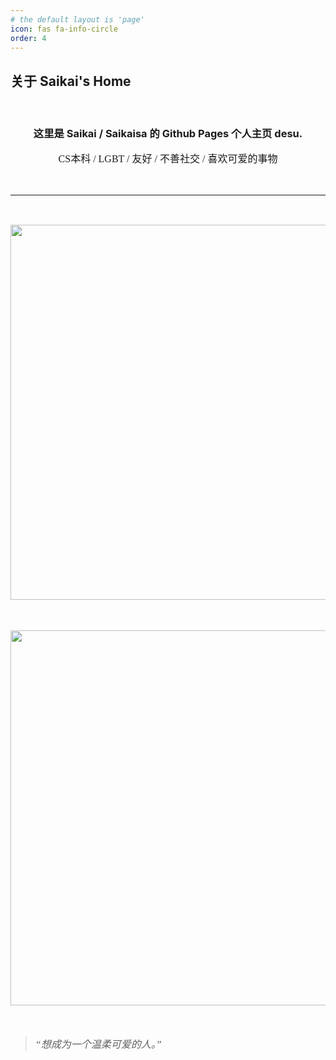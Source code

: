 ```yaml
---
# the default layout is 'page'
icon: fas fa-info-circle
order: 4
---
```

## 关于 Saikai's Home
<link rel="stylesheet" href="https://src.saikaisa.top/fonts/stylesheet.css">
<style>
	p{
		font-family: "JPSimplified";
		font-size: 16px;
	}
</style>
<br>
<h3 align="center">这里是 Saikai / Saikaisa 的 Github Pages 个人主页 desu.</h3>

<p align="center">CS本科 / LGBT / 友好 / 不善社交 / 喜欢可爱的事物</p>
<br>

---

<br>
<p align="center">
    <a href="https://saikaisa.top" target="_blank"><img src="https://pics.saikaisa.top/profile_round.png" width="600"/></a>
</p>
<br>
<p align="center">
    <a href="https://osu.ppy.sh/users/17899235" target="_blank"><img src="https://osu-sig.vercel.app/card?user=Saikaisa&mode=std&lang=en&animation=true&w=650&h=378" width="600" /></a>
</p>

<br>

> *“想成为一个温柔可爱的人。”*